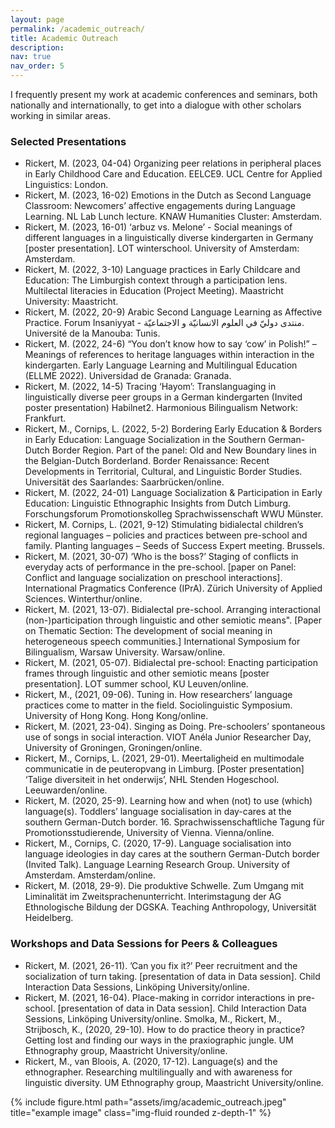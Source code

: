 ```yaml
---
layout: page
permalink: /academic_outreach/
title: Academic Outreach
description: 
nav: true
nav_order: 5
---
```


I frequently present my work at academic conferences and seminars, both nationally and internationally, to get into a dialogue with other scholars working in similar areas.

### Selected Presentations
* Rickert, M. (2023, 04-04) Organizing peer relations in peripheral places in Early Childhood Care and Education. EELCE9. UCL Centre for Applied Linguistics: London.
* Rickert, M. (2023, 16-02) Emotions in the Dutch as Second Language Classroom: Newcomers’ affective engagements during Language Learning. NL Lab Lunch lecture. KNAW Humanities Cluster: Amsterdam.
* Rickert, M. (2023, 16-01) ‘arbuz vs. Melone’ - Social meanings of different languages in a 
linguistically diverse kindergarten in Germany [poster presentation]. LOT 
winterschool. University of Amsterdam: Amsterdam.
* Rickert, M. (2022, 3-10) Language practices in Early Childcare and Education: The Limburgish 
context through a participation lens. Multilectal literacies in Education (Project Meeting). Maastricht University: Maastricht.
* Rickert, M. (2022, 20-9) Arabic Second Language Learning as Affective Practice. Forum 
Insaniyyat - منتدى دوليّ في العلوم الانسانيّة و الاجتماعيّة. Université de la Manouba: Tunis.
* Rickert, M. (2022, 24-6) “You don’t know how to say ‘cow’ in Polish!” – Meanings of 
references to heritage languages within interaction in the kindergarten. Early Language Learning and Multilingual Education (ELLME 2022). Universidad de Granada: Granada.
* Rickert, M. (2022, 14-5) Tracing ‘Hayom’: Translanguaging in linguistically diverse peer 
groups in a German kindergarten (Invited poster presentation) Habilnet2. Harmonious Bilingualism Network: Frankfurt.
* Rickert, M., Cornips, L. (2022, 5-2) Bordering Early Education & Borders in Early Education: 
Language Socialization in the Southern German-Dutch Border Region. Part of the panel: Old and New Boundary lines in the Belgian-Dutch Borderland. Border Renaissance: Recent Developments in Territorial, Cultural, and Linguistic Border Studies. Universität des Saarlandes: Saarbrücken/online.
* Rickert, M. (2022, 24-01) Language Socialization & Participation in Early Education: Linguistic 
Ethnographic Insights from Dutch Limburg. Forschungsforum Promotionskolleg Sprachwissenschaft WWU Münster.
* Rickert, M. Cornips, L. (2021, 9-12) Stimulating bidialectal children’s regional languages – 
policies and practices between pre-school and family. Planting languages – Seeds of Success Expert meeting. Brussels.
* Rickert, M. (2021, 30-07) ‘Who is the boss?’ Staging of conflicts in everyday acts of 
performance in the pre-school. [paper on Panel: Conflict and language socialization on preschool interactions]. International Pragmatics Conference (IPrA). Zürich University of Applied Sciences. Winterthur/online.
* Rickert, M. (2021, 13-07). Bidialectal pre-school. Arranging interactional (non-)participation 
through linguistic and other semiotic means". [Paper on Thematic Section: The development of social meaning in heterogeneous speech communities.] International Symposium for Bilingualism, Warsaw University. Warsaw/online.
* Rickert, M. (2021, 05-07). Bidialectal pre-school: Enacting participation frames through 
linguistic and other semiotic means [poster presentation]. LOT summer school, KU Leuven/online.
* Rickert, M., (2021, 09-06). Tuning in. How researchers’ language practices come to matter in 
the field. Sociolinguistic Symposium. University of Hong Kong. Hong Kong/online.
* Rickert, M. (2021, 23-04). Singing as Doing. Pre-schoolers’ spontaneous use of songs in social 
interaction. VIOT Anéla Junior Researcher Day, University of Groningen, Groningen/online.
* Rickert, M., Cornips, L. (2021, 29-01). Meertaligheid en multimodale communicatie in de 
peuteropvang in Limburg. [Poster presentation] ‘Talige diversiteit in het onderwijs’, NHL Stenden Hogeschool. Leeuwarden/online.
* Rickert, M. (2020, 25-9). Learning how and when (not) to use (which) language(s). Toddlers’ 
language socialisation in day-cares at the southern German-Dutch border. 16. Sprachwissenschaftliche Tagung für Promotionsstudierende, University of Vienna. Vienna/online.
* Rickert, M., Cornips, C. (2020, 17-9). Language socialisation into language ideologies in day 
cares at the southern German-Dutch border (Invited Talk). Language Learning Research Group. University of Amsterdam. Amsterdam/online.
* Rickert, M. (2018, 29-9). Die produktive Schwelle. Zum Umgang mit Liminalität im 
Zweitsprachenunterricht. Interimstagung der AG Ethnologische Bildung der DGSKA. Teaching Anthropology, Universität Heidelberg.

### Workshops and Data Sessions for Peers & Colleagues
* Rickert, M. (2021, 26-11). ’Can you fix it?’ Peer recruitment and the socialization of turn 
taking. [presentation of data in Data session]. Child Interaction Data Sessions, Linköping University/online.
* Rickert, M. (2021, 16-04). Place-making in corridor interactions in pre-school. [presentation 
of data in Data session]. Child Interaction Data Sessions, Linköping University/online.
Smolka, M., Rickert, M., Strijbosch, K., (2020, 29-10). How to do practice theory in practice? 
Getting lost and finding our ways in the praxiographic jungle. UM Ethnography group, Maastricht University/online.
* Rickert, M., van Bloois, A. (2020, 17-12). Language(s) and the ethnographer. Researching 
multilingually and with awareness for linguistic diversity. UM Ethnography group, Maastricht University/online.


<div class="row">
    <div class="col-sm mt-3 mt-md-0">
        {% include figure.html path="assets/img/academic_outreach.jpeg" title="example image" class="img-fluid rounded z-depth-1" %}
    </div>
</div>
<div class="caption">
</div>
